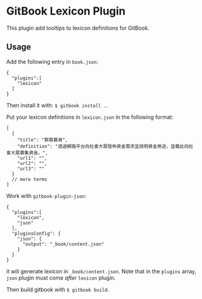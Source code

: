 GitBook Lexicon Plugin
======================

This plugin add tooltips to lexicon definitions for GitBook.

Usage
-----

Add the following entry in `book.json`:

```
{
  "plugins":[
    "lexicon"
  ]
}
```

Then install it with: ```$ gitbook install .```.

Put your lexicon definitions in `lexicon.json` in the following format:

```
[
  {
    "title": "群眾募資",
    "definition": "透過網路平台向社會大眾發佈資金需求並說明資金用途，並藉此向社會大眾募集資金。",
    "url1": "",
    "url2": "",
    "url3": ""
  }
  // more terms
]
```

Work with `gitbook-plugin-json`:

```
{
  "plugins":[
    "lexicon",
    "json"
  ],
  "pluginsConfig": {
    "json": {
      "output": "_book/content.json"
    }
  }
}
```

it will generate lexicon in `_book/content.json`.  Note that in the `plugins` array, `json` plugin must come *after* `lexicon` plugin.

Then build gitbook with ```$ gitbook build```.
